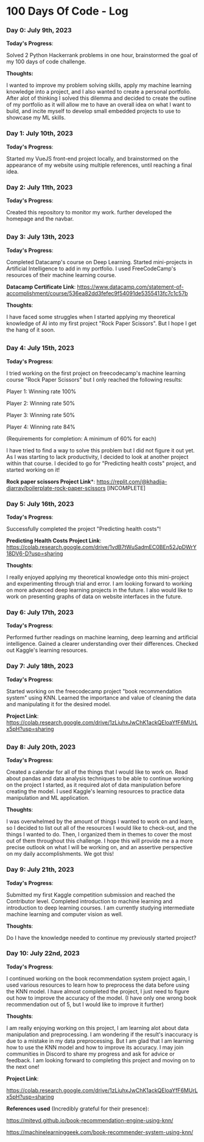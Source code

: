 # 100 Days Of Code - Log

### Day 0: July 9th, 2023 

**Today's Progress**: 

Solved 2 Python Hackerrank problems in one hour, brainstormed the goal of my 100 days of code challenge.

**Thoughts:** 

I wanted to improve my problem solving skills, apply my machine learning knowledge into a project, and I also wanted to create a personal portfolio. After alot of thinking I solved this dilemma and decided to create the outline of my portfolio as it will allow me to have an overall idea on what I want to build, and incite myself to develop small embedded projects to use to showcase my ML skills.

### Day 1: July 10th, 2023

**Today's Progress**: 

Started my VueJS front-end project locally, and brainstormed on the appearance of my website using multiple references, until reaching a final idea.

### Day 2: July 11th, 2023

**Today's Progress**: 

Created this repository to monitor my work. further developed the homepage and the navbar.

## ##
### Day 3: July 13th, 2023

**Today's Progress**: 

Completed Datacamp's course on Deep Learning. Started mini-projects in Artificial Intelligence to add in my portfolio. I used FreeCodeCamp's resources of their machine learning course.

**Datacamp Certificate Link**: https://www.datacamp.com/statement-of-accomplishment/course/536ea82dd3fefec9f54091de5355413fc7c1c57b

**Thoughts**:  

I have faced some struggles when I started applying my theoretical knowledge of AI into my first project "Rock Paper Scissors". But I hope I get the hang of it soon.
## ##

### Day 4: July 15th, 2023

**Today's Progress**: 

I tried working on the first project on freecodecamp's machine learning course "Rock Paper Scissors" but I only reached the following results:

Player 1: Winning rate 100%

Player 2: Winning rate 50%

Player 3: Winning rate 50%

Player 4: Winning rate 84%

(Requirements for completion: A minimum of 60% for each)

I have tried to find a way to solve this problem but I did not figure it out yet. As I was starting to lack productivity, I decided to look at another project within that course. I decided to go for "Predicting health costs" project, and started working on it!

**Rock paper scissors Project Link***: https://replit.com/@khadija-djarray/boilerplate-rock-paper-scissors [INCOMPLETE]

### Day 5: July 16th, 2023

**Today's Progress**: 

Successfully completed the project "Predicting health costs"! 

**Predicting Health Costs Project Link**: https://colab.research.google.com/drive/1vdB7tWuSadmEC0BEn52JpDWrY18DV6-D?usp=sharing

**Thoughts**: 

I really enjoyed applying my theoretical knowledge onto this mini-project and experimenting through trial and error. I am looking forward to working on more advanced deep learning projects in the future. I also would like to work on presenting graphs of data on website interfaces in the future.

### Day 6: July 17th, 2023

**Today's Progress**: 

Performed further readings on machine learning, deep learning and artificial intelligence. Gained a clearer understanding over their differences. Checked out Kaggle's learning resources.

### Day 7: July 18th, 2023

**Today's Progress**: 

Started working on the freecodecamp project "book recommendation system" using KNN. Learned the importance and value of cleaning the data and manipulating it for the desired model.

**Project Link**: https://colab.research.google.com/drive/1zLiuhxJwChK1ackQEloaYfF6MUrLx5pH?usp=sharing

## ##

### Day 8: July 20th, 2023

**Today's Progress**:

 Created a calendar for all of the things that I would like to work on. Read about pandas and data analysis techniques to be able to continue working on the project I started, as it required alot of data manipulation before creating the model. I used Kaggle's learning resources to practice data manipulation and ML application.

**Thoughts**: 

I was overwhelmed by the amount of things I wanted to work on and learn, so I decided to list out all of the resources I would like to check-out, and the things I wanted to do. Then, I organized them in themes to cover the most out of them throughout this challenge. I hope this will provide me a a more precise outlook on what I will be working on, and an assertive perspective on my daily accomplishments. We got this!

### Day 9: July 21th, 2023

**Today's Progress**:

Submitted my first Kaggle competition submission and reached the Contributor level. Completed introduction to machine learning and introduction to deep learning courses. I am currently studying intermediate machine learning and computer vision as well. 

**Thoughts**: 

Do I have the knowledge needed to continue my previously started project? 

### Day 10: July 22nd, 2023

**Today's Progress**:

 I continued working on the book recommendation system project again, I used various resources to learn how to preprocess the data before using the KNN model. I have almost completed the project, I just need to figure out how to improve the accuracy of the model. (I have only one wrong book recommendation out of 5, but I would like to improve it further)

**Thoughts**:

I am really enjoying working on this project, I am learning alot about data manipulation and preprocessing. I am wondering if the result's inaccuracy is due to a mistake in my data preprocessing. But I am glad that I am learning how to use the KNN model and how to improve its accuracy. I may join communities in Discord to share my progress and ask for advice or feedback. I am looking forward to completing this project and moving on to the next one! 

**Project Link**: 

https://colab.research.google.com/drive/1zLiuhxJwChK1ackQEloaYfF6MUrLx5pH?usp=sharing

**References used** (Incredibly grateful for their presence):

https://miteyd.github.io/book-recommendation-engine-using-knn/

https://machinelearninggeek.com/book-recommender-system-using-knn/
